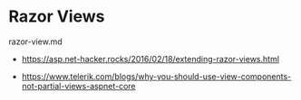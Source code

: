 # Razor Views

razor-view.md

*   https://asp.net-hacker.rocks/2016/02/18/extending-razor-views.html

*   https://www.telerik.com/blogs/why-you-should-use-view-components-not-partial-views-aspnet-core
